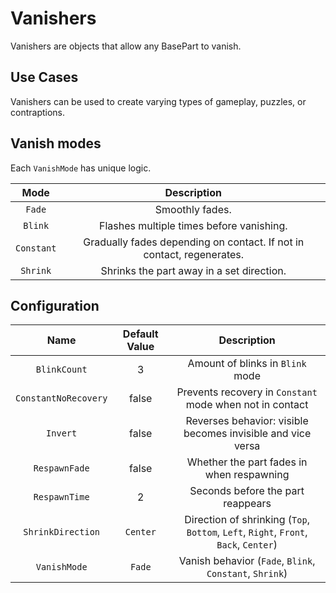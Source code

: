 # Vanishers

Vanishers are objects that allow any BasePart to vanish.

## Use Cases

Vanishers can be used to create varying types of gameplay, puzzles, or contraptions.

## Vanish modes

Each `VanishMode` has unique logic.

| Mode |  Description
|:-----:|:-----:
| `Fade` | Smoothly fades.
| `Blink` | Flashes multiple times before vanishing.
| `Constant` | Gradually fades depending on contact. If not in contact, regenerates.
| `Shrink` | Shrinks the part away in a set direction.

## Configuration

| Name | Default Value | Description
|:-----:|:-----:|:-----:
| `BlinkCount` | 3 | Amount of blinks in `Blink` mode
| `ConstantNoRecovery` | false | Prevents recovery in `Constant` mode when not in contact
| `Invert` | false | Reverses behavior: visible becomes invisible and vice versa
| `RespawnFade` | false | Whether the part fades in when respawning
| `RespawnTime` | 2 | Seconds before the part reappears
| `ShrinkDirection` | `Center` | Direction of shrinking (`Top`, `Bottom`, `Left`, `Right`, `Front`, `Back`, `Center`)
| `VanishMode` | `Fade` | Vanish behavior (`Fade`, `Blink`, `Constant`, `Shrink`)
